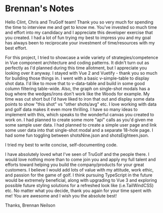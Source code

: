 # Brennan's Notes

Hello Clint, Chris and TruGolf team! Thank you so very much for spending the time to interview me and get to know me. You've invested so much time and effort into my candidacy and I appreciate this developer exercise that you created. I had a lot of fun trying my best to impress you and my goal has always been to reciprocate your investment of time/resources with my best effort.

For this project, I tried to showcase a wide variety of strategies/competence in Vue component architecture and coding patterns. It didn't turn out as perfectly as I'd planned during this time allotment, but I appreciate you looking over it anyway. I stayed with Vue 2 and Vuetify - thank you so much for building those things in. I went with a basic v-simple-table to display shot data. I'd like to move that to v-data-table and build in some good column filtering table-wide. Also, the graph on single-shot modals has a bug where the wedges/irons don't work like the Woods for example. My time was cut short but I'd have liked to iron that out and display some data points to show "this shot" vs "other shots/avg" etc. I love working with data and golf data makes it even more thrilling. I have so many ideas to implement with this, which speaks to the wonderful canvas you created to work on. I had planned to create some more "api" calls as you'd given me some sample user data. I had planned to create a simple user page and link some user data into that single-shot modal and a separate 18-hole page. I had some fun toggling between shotsNine.json and shotsEighteen.json.

I tried my best to write concise, self-documenting code.

I have absolutely loved what I've seen of TruGolf and the people there. I would love nothing more than to come join you and apply my full talent and efforts toward helping you build the company/products for your great customers. I believe I would add lots of value with my attitude, work ethic, and passion for the game of golf. I think pursuing TypeScript in the future would be extremely beneficial, along with upgrading to Vue 3 and exploring possible future styling solutions for a refreshed look like (i.e.TailWindCSS) etc. No matter what you decide, thank you again for your time spent with me! You are awesome and I wish you the absolute best!

Thanks,
Brennan Neilson
